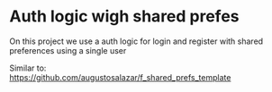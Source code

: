 # Auth logic wigh shared prefes

On this project we use a auth logic for login and register with shared preferences using a single user

Similar to:   
https://github.com/augustosalazar/f_shared_prefs_template